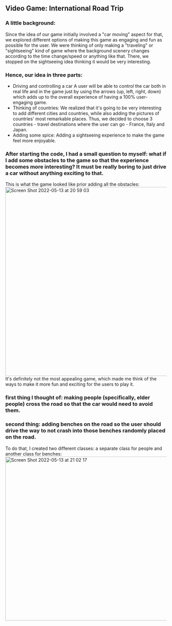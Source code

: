 ## Video Game: International Road Trip

### A little background:
Since the idea of our game initially involved a "car moving" aspect for that, we explored different options of making this game as engaging and fun as
possible for the user. We were thinking of only making a "traveling" or "sightseeing" kind of game where the background scenery changes according to the
time change/speed or anything like that. There, we stopped on the sightseeing idea thinking it would be very interesting.

### Hence, our idea in three parts:
- Driving and controlling a car
A user will be able to control the car both in real life and in the game just by using the arrows (up, left, right, down) which adds up to the overall
experience of having a 100% user-engaging game.
- Thinking of countries:
We realized that it's going to be very interesting to add different cities and countries, while also adding the pictures of countries' most remarkable
places. Thus, we decided to choose 3 countries - travel destinations where the user can go - France, Italy and Japan.
- Adding some spice:
Adding a sightseeing experience to make the game feel more enjoyable.

### After starting the code, I had a small question to myself: what if I add some obstacles to the game so that the experience becomes more interesting? It must be really boring to just drive a car without anything exciting to that.
This is what the game looked like prior adding all the obstacles:
<img width="589" alt="Screen Shot 2022-05-13 at 20 59 03" src="https://user-images.githubusercontent.com/90758768/168332460-3ce4f453-6113-4b36-a8c6-b7042ac86d75.png">
It's definitely not the most appealing game, which made me think of the ways to make it more fun and exciting for the users to play it.
### first thing I thought of: making people (specifically, elder people) cross the road so that the car would need to avoid them.
### second thing: adding benches on the road so the user should drive the way to not crash into those benches randomly placed on the road.
To do that, I created two different classes: a separate class for people and another class for benches:
<img width="511" alt="Screen Shot 2022-05-13 at 21 02 17" src="https://user-images.githubusercontent.com/90758768/168332931-42001fe1-9df3-473a-80fb-d5732615246d.png">
